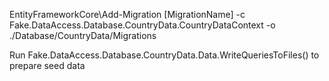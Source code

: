 ﻿EntityFrameworkCore\Add-Migration [MigrationName] -c Fake.DataAccess.Database.CountryData.CountryDataContext -o ./Database/CountryData/Migrations

Run Fake.DataAccess.Database.CountryData.Data.WriteQueriesToFiles() to prepare seed data